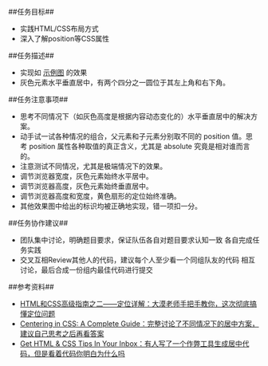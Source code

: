 ##任务目标##
* 实践HTML/CSS布局方式
* 深入了解position等CSS属性

##任务描述##
* 实现如 [示例图](http://7xrp04.com1.z0.glb.clouddn.com/task_1_4_1.png) 的效果
* 灰色元素水平垂直居中，有两个四分之一圆位于其左上角和右下角。

##任务注意事项##
* 思考不同情况下（如灰色高度是根据内容动态变化的）水平垂直居中的解决方案。
* 动手试一试各种情况的组合，父元素和子元素分别取不同的 position 值。思考 position 属性各种取值的真正含义，尤其是 absolute 究竟是相对谁而言的。
* 注意测试不同情况，尤其是极端情况下的效果。
* 调节浏览器宽度，灰色元素始终水平居中。
* 调节浏览器高度，灰色元素始终垂直居中。
* 调节浏览器高度和宽度，黄色扇形的定位始终准确。
* 其他效果图中给出的标识均被正确地实现，错一项扣一分。

##任务协作建议##
* 团队集中讨论，明确题目要求，保证队伍各自对题目要求认知一致
各自完成任务实践
* 交叉互相Review其他人的代码，建议每个人至少看一个同组队友的代码
相互讨论，最后合成一份组内最佳代码进行提交

##参考资料##
* [HTML和CSS高级指南之二——定位详解：大漠老师手把手教你，这次彻底搞懂定位问题](http://www.w3cplus.com/css/advanced-html-css-lesson2-detailed-css-positioning.html)
* [Centering in CSS: A Complete  Guide：完整讨论了不同情况下的居中方案，建议自己思考之后再看答案](https://css-tricks.com/centering-css-complete-guide/)
* [Get HTML & CSS Tips In Your Inbox：有人写了一个作弊工具生成居中代码，但是看着代码你明白为什么吗](http://howtocenterincss.com/)